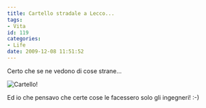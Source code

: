 ```yaml
---
title: Cartello stradale a Lecco...
tags:
- Vita
id: 119
categories:
- Life
date: 2009-12-08 11:51:52
---
```


Certo che se ne vedono di cose strane…

![](/images/2009/12/051220091.jpg?w=300&amp;h=225 "Cartello")!

Ed io che pensavo che certe cose le facessero solo gli ingegneri! :-)
